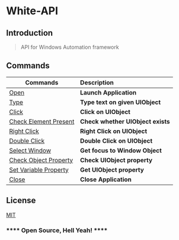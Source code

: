 # White-API

## Introduction

> API for Windows Automation framework

## Commands

| Commands      | Description     | 
|---------------|:---------------|
|[Open]()|**Launch Application**|
|[Type]()|**Type text on given UIObject**|
|[Click]()|**Click on UIObject**|
|[Check Element Present]()|**Check whether UIObject exists**|
|[Right Click]()|**Right Click on UIObject**|
|[Double Click]()|**Double Click on UIObject**|
|[Select Window]()|**Get focus to Window Object**|
|[Check Object Property]()|**Check UIObject property**|
|[Set Variable Property]()|**Get UIObject property**|
|[Close]()|**Close Application**|


## License

[MIT](https://opensource.org/licenses/MIT)

### **** Open Source, Hell Yeah! ****
